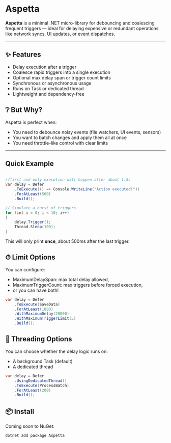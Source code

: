 # Aspetta

**Aspetta** is a minimal .NET micro-library for debouncing and coalescing frequent triggers — ideal for delaying expensive or redundant operations like network syncs, UI updates, or event dispatches.

---

## ✨ Features

- Delay execution after a trigger
- Coalesce rapid triggers into a single execution
- Optional max delay span or trigger count limits
- Synchronous or asynchronous usage
- Runs on Task or dedicated thread
- Lightweight and dependency-free

## ❔ But Why?

Aspetta is perfect when:

- You need to debounce noisy events (file watchers, UI events, sensors)
- You want to batch changes and apply them all at once
- You need throttle-like control with clear limits

---
## Quick Example
``` csharp

//first and only execution will happen after about 1.5s
var delay = Defer
    .ToExecute(() => Console.WriteLine("Action executed!"))
    .ForAtLeast(500)
    .Build();

// Simulate a burst of triggers
for (int i = 0; i < 10; i++)
{
    delay.Trigger();
    Thread.Sleep(100);
}

```
This will only print **once**, about 500ms after the last trigger.

## ⏱ Limit Options

You can configure:

- MaximumDelaySpan: max total delay allowed,
- MaximumTriggerCount: max triggers before forced execution,
- or you can have both!

``` csharp
var delay = Defer
    .ToExecute(SaveData)
    .ForAtLeast(1000)
    .WithMaximumDelay(20000)
    .WithMaximumTriggerLimit(5)
    .Build();
```

## 🧵 Threading Options

You can choose whether the delay logic runs on:
- A background Task (default)
- A dedicated thread
``` csharp
var delay = Defer
    .UsingDedicatedThread()
    .ToExecute(ProcessBatch)
    .ForAtLeast(200)
    .Build();
```


## 📦 Install

Coming soon to NuGet:
```sh
dotnet add package Aspetta
